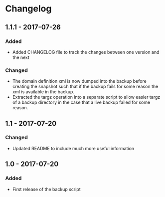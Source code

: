 # Changelog

## 1.1.1 - 2017-07-26

### Added

* Added CHANGELOG file to track the changes between one version and the next

### Changed

* The domain definition xml is now dumped into the backup before creating the snapshot
  such that if the backup fails for some reason the xml is available in the backup.
* Extracted the targz operation into a separate script to allow easier targz of a
  backup directory in the case that a live backup failed for some reason.

## 1.1 - 2017-07-20

### Changed

* Updated README to include much more useful information

## 1.0 - 2017-07-20

### Added

* First release of the backup script

